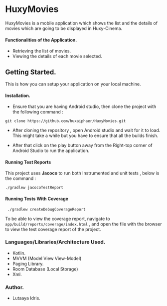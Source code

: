 # HuxyMovies

HuxyMovies is a mobile application which shows the list and the details of movies which are going to be displayed in Huxy-Cinema.

#### Functionalities of the Application. 
* Retrieving the list of movies.
* Viewing the details of each movie selected.

## Getting Started.

This is how you can setup your application on your local machine.

#### Installation.

 * Ensure that you are having Android studio, then clone the project with the following command :
 
```
git clone https://github.com/huxaiphaer/HuxyMovies.git
```
* After cloning the repository , open   Android studio and wait for it to load. This might take a while but you have to ensure that all the builds finish.

* After that click on the play button away from the Right-top corner of Android Studio to run the application.

#### Running Test Reports

This project uses **Jacoco** to run both Instrumented and unit tests , below is the command :

```aidl
./gradlew jacocoTestReport

```

#### Running Tests With Coverage

```aidl
 ./gradlew createDebugCoverageReport

```

To be able to view the coverage report, navigate to `app/build/reports/coverage/index.html` , and open the file with the browser to view the test coverage report of the project.


### Languages/Libraries/Architecture Used.

* Kotlin.
* MVVM (Model View View-Model)
* Paging Library.
* Room Database (Local Storage)
* Xml.

### Author.

* Lutaaya Idris.
